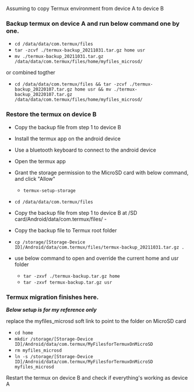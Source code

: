 Assuming to copy Termux environment from device A to device B

### Backup termux on device A and run below command one by one.
- `cd /data/data/com.termux/files`
- `tar -zcvf ./termux-backup_20211031.tar.gz home usr`
- `mv ./termux-backup_20211031.tar.gz /data/data/com.termux/files/home/myfiles_microsd/`

or combined togther

- `cd /data/data/com.termux/files && tar -zcvf ./termux-backup_20220107.tar.gz home usr && mv ./termux-backup_20220107.tar.gz /data/data/com.termux/files/home/myfiles_microsd/`

### Restore the termux on device B
- Copy the backup file from step 1 to device B
- Install the termux app on the android device
- Use a bluetooth keyboard to connect to the android device
- Open the termux app
- Grant the storage permission to the MicroSD card with below command, and click "Allow"

  - `termux-setup-storage`

- `cd /data/data/com.termux/files`

- Copy the backup file from step 1 to device B at /SD card/Android/data/com.termux/files/ - 

- Copy the backup file to Termux root folder

- `cp /storage/[Storage-Device ID]/Android/data/com.termux/files/termux-backup_20211031.tar.gz .`

- use below command to open and override the current home and usr folder

  - `tar -zxvf ./termux-backup.tar.gz home`
  - `tar -zxvf termux-backup.tar.gz usr`

### Termux migration finishes here. ###

_**Below setup is for my reference only**_

replace the myfiles_microsd soft link to point to the folder on MicroSD card

- `cd home`
- `mkdir /storage/[Storage-Device ID]/Android/data/com.termux/MyFilesforTermuxOnMicroSD`
- `rm myfiles_microsd`
- `ln -s /storage/[Storage-Device ID]/Android/data/com.termux/MyFilesforTermuxOnMicroSD myfiles_microsd`

Restart the termux on device B and check if everything's working as device A





